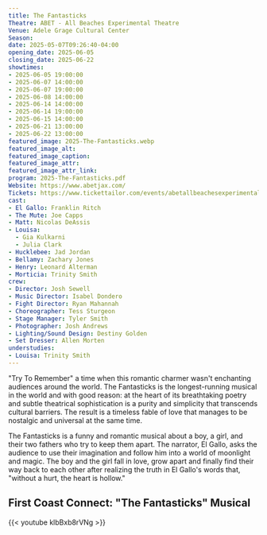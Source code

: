 ```yaml
---
title: The Fantasticks
Theatre: ABET - All Beaches Experimental Theatre
Venue: Adele Grage Cultural Center
Season: 
date: 2025-05-07T09:26:40-04:00
opening_date: 2025-06-05
closing_date: 2025-06-22
showtimes:
- 2025-06-05 19:00:00
- 2025-06-07 14:00:00
- 2025-06-07 19:00:00
- 2025-06-08 14:00:00
- 2025-06-14 14:00:00
- 2025-06-14 19:00:00
- 2025-06-15 14:00:00
- 2025-06-21 13:00:00
- 2025-06-22 13:00:00
featured_image: 2025-The-Fantasticks.webp
featured_image_alt: 
featured_image_caption: 
featured_image_attr: 
featured_image_attr_link: 
program: 2025-The-Fantasticks.pdf
Website: https://www.abetjax.com/
Tickets: https://www.tickettailor.com/events/abetallbeachesexperimentaltheatre/1585871?utm_source=jaxplays
cast:
- El Gallo: Franklin Ritch
- The Mute: Joe Capps
- Matt: Nicolas DeAssis
- Louisa: 
  - Gia Kulkarni
  - Julia Clark
- Hucklebee: Jad Jordan
- Bellamy: Zachary Jones
- Henry: Leonard Alterman
- Morticia: Trinity Smith
crew:
- Director: Josh Sewell
- Music Director: Isabel Dondero
- Fight Director: Ryan Mahannah
- Choreographer: Tess Sturgeon
- Stage Manager: Tyler Smith
- Photographer: Josh Andrews
- Lighting/Sound Design: Destiny Golden
- Set Dresser: Allen Morten
understudies:
- Louisa: Trinity Smith
---
```

"Try To Remember" a time when this romantic charmer wasn't enchanting audiences around the world. The Fantasticks is the longest-running musical in the world and with good reason: at the heart of its breathtaking poetry and subtle theatrical sophistication is a purity and simplicity that transcends cultural barriers. The result is a timeless fable of love that manages to be nostalgic and universal at the same time.

The Fantasticks is a funny and romantic musical about a boy, a girl, and their two fathers who try to keep them apart. The narrator, El Gallo, asks the audience to use their imagination and follow him into a world of moonlight and magic. The boy and the girl fall in love, grow apart and finally find their way back to each other after realizing the truth in El Gallo's words that, "without a hurt, the heart is hollow."

## First Coast Connect: "The Fantasticks" Musical
{{< youtube klbBxb8rVNg >}}